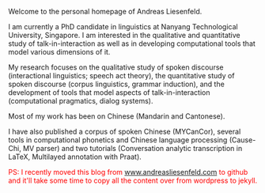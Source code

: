 Welcome to the personal homepage of Andreas Liesenfeld.

I am currently a PhD candidate in linguistics at Nanyang Technological University, Singapore. I am interested in the qualitative and quantitative study of talk-in-interaction as well as in developing computational tools that model various dimensions of it.

My research focuses on the qualitative study of spoken discourse (interactional linguistics; speech act theory), the quantitative study of spoken discourse (corpus linguistics, grammar induction), and the development of tools that model aspects of talk-in-interaction (computational pragmatics, dialog systems).

Most of my work has been on Chinese (Mandarin and Cantonese). 

I have also published a corpus of spoken Chinese (MYCanCor), several tools in computational phonetics and Chinese language processing (Cause-Chi, MV parser) and two tutorials (Conversation analytic transcription in LaTeX, Multilayed annotation with Praat).

<font color="red">PS: I recently moved this blog from www.andreasliesenfeld.com to github and it'll take some time to copy all the content over from wordpress to jekyll.</font>
